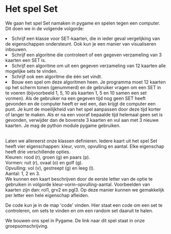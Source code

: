 # Het spel Set
<p>We gaan het spel Set namaken in pygame en spelen tegen een computer. Dit doen we in de volgende volgorde:</p>
<u1>
  <li>Schrijf een klasse voor SET-kaarten, die in ieder geval vergelijking van de eigenschappen ondersteunt. Ook kun je een manier van visualiseren inbouwen.</li>
  <li>Schrijf een algoritme die controleert of een gegeven verzameling van 3 kaarten een SET is.
  <li>Schrijf een algoritme om uit een gegeven verzameling van 12 kaarten alle mogelijke sets te vinden.
  <li>Schrijf ook een algoritme die één set vindt.
  <li>Bouw een spel om deze algoritmen heen. Je programma moet 12 kaarten op het scherm tonen (genummerd) en de gebruiker vragen om een SET in te voeren (bijvoorbeeld 1, 5, 10 als kaarten 1, 5 en 10 samen een set vormen). Als de gebruiker na een gegeven tijd nog geen SET heeft gevonden en de computer heeft er wel een, dan krijgt de computer een punt. Je kunt de moeilijkheid van het spel aanpassen door deze tijd korter of langer te maken. Als er na een vooraf bepaalde tijd helemaal geen set is gevonden, verwijder dan de bovenste 3 kaarten en vul aan met 3 nieuwe kaarten. Je mag de python module pygame gebruiken.</li>
</u1>
<br>
<p>Laten we allereerst onze klassen definieren. Iedere kaart uit het spel Set heeft vier eigenschappen: kleur, vorm, opvulling en aantal. Elke eigenschap heeft drie verschillende opties.<br>
Kleuren: rood (r), groen (g) en paars (p). <br>
Vormen: ruit (r), ovaal (o) en golf (g). <br>
Opvulling: vol (v), gestreept (g) en leeg (l). <br> 
Aantal: 1, 2 en 3. <br>
We kunnen een kaart beschrijven door de eerste letter van de optie te gebruiken in volgorde kleur-vorm-opvulling-aantal. 
Voorbeelden van kaarten zijn dan: rol1, grv2 en pgl3.
Op deze manier kunnen we gemakkelijk per letter een hele eigenschap afleiden. </p>

<p>De code kun je in de map 'code' vinden. Hier staat een code om een set te controleren, om sets te vinden en om een random set daaruit te halen.</p>

<p>We bouwen ons spel in Pygame. De link naar dit spel staat in onze groepsomschrijving.</p>
